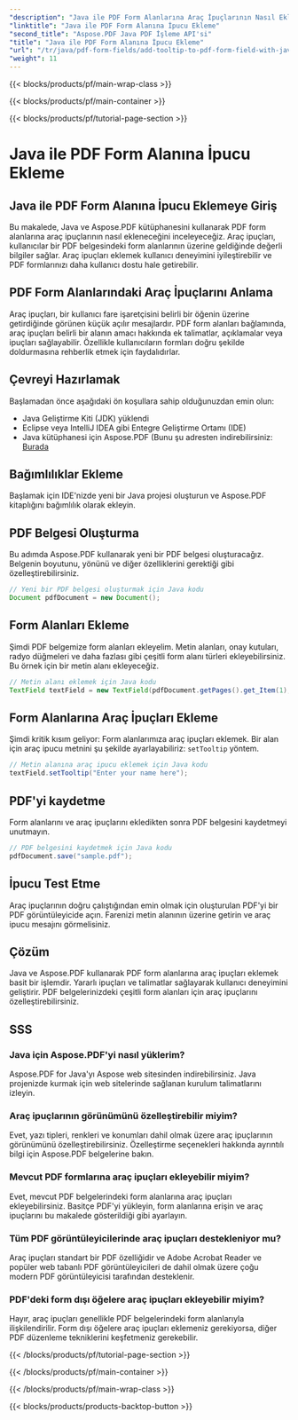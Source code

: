 ```yaml
---
"description": "Java ile PDF Form Alanlarına Araç İpuçlarının Nasıl Ekleneceği Öğrenin. Aspose.PDF for Java API'sini kullanarak adım adım kılavuz."
"linktitle": "Java ile PDF Form Alanına İpucu Ekleme"
"second_title": "Aspose.PDF Java PDF İşleme API'si"
"title": "Java ile PDF Form Alanına İpucu Ekleme"
"url": "/tr/java/pdf-form-fields/add-tooltip-to-pdf-form-field-with-java/"
"weight": 11
---
```


{{< blocks/products/pf/main-wrap-class >}}

{{< blocks/products/pf/main-container >}}

{{< blocks/products/pf/tutorial-page-section >}}

# Java ile PDF Form Alanına İpucu Ekleme


## Java ile PDF Form Alanına İpucu Eklemeye Giriş

Bu makalede, Java ve Aspose.PDF kütüphanesini kullanarak PDF form alanlarına araç ipuçlarının nasıl ekleneceğini inceleyeceğiz. Araç ipuçları, kullanıcılar bir PDF belgesindeki form alanlarının üzerine geldiğinde değerli bilgiler sağlar. Araç ipuçları eklemek kullanıcı deneyimini iyileştirebilir ve PDF formlarınızı daha kullanıcı dostu hale getirebilir.

## PDF Form Alanlarındaki Araç İpuçlarını Anlama

Araç ipuçları, bir kullanıcı fare işaretçisini belirli bir öğenin üzerine getirdiğinde görünen küçük açılır mesajlardır. PDF form alanları bağlamında, araç ipuçları belirli bir alanın amacı hakkında ek talimatlar, açıklamalar veya ipuçları sağlayabilir. Özellikle kullanıcıların formları doğru şekilde doldurmasına rehberlik etmek için faydalıdırlar.

## Çevreyi Hazırlamak

Başlamadan önce aşağıdaki ön koşullara sahip olduğunuzdan emin olun:

- Java Geliştirme Kiti (JDK) yüklendi
- Eclipse veya IntelliJ IDEA gibi Entegre Geliştirme Ortamı (IDE)
- Java kütüphanesi için Aspose.PDF (Bunu şu adresten indirebilirsiniz: [Burada](https://releases.aspose.com/pdf/java/)

## Bağımlılıklar Ekleme

Başlamak için IDE'nizde yeni bir Java projesi oluşturun ve Aspose.PDF kitaplığını bağımlılık olarak ekleyin.

## PDF Belgesi Oluşturma

Bu adımda Aspose.PDF kullanarak yeni bir PDF belgesi oluşturacağız. Belgenin boyutunu, yönünü ve diğer özelliklerini gerektiği gibi özelleştirebilirsiniz.

```java
// Yeni bir PDF belgesi oluşturmak için Java kodu
Document pdfDocument = new Document();
```

## Form Alanları Ekleme

Şimdi PDF belgemize form alanları ekleyelim. Metin alanları, onay kutuları, radyo düğmeleri ve daha fazlası gibi çeşitli form alanı türleri ekleyebilirsiniz. Bu örnek için bir metin alanı ekleyeceğiz.

```java
// Metin alanı eklemek için Java kodu
TextField textField = new TextField(pdfDocument.getPages().get_Item(1), new Rectangle(100, 100, 200, 30));
```

## Form Alanlarına Araç İpuçları Ekleme

Şimdi kritik kısım geliyor: Form alanlarımıza araç ipuçları eklemek. Bir alan için araç ipucu metnini şu şekilde ayarlayabiliriz: `setTooltip` yöntem.

```java
// Metin alanına araç ipucu eklemek için Java kodu
textField.setTooltip("Enter your name here");
```

## PDF'yi kaydetme

Form alanlarını ve araç ipuçlarını ekledikten sonra PDF belgesini kaydetmeyi unutmayın.

```java
// PDF belgesini kaydetmek için Java kodu
pdfDocument.save("sample.pdf");
```

## İpucu Test Etme

Araç ipuçlarının doğru çalıştığından emin olmak için oluşturulan PDF'yi bir PDF görüntüleyicide açın. Farenizi metin alanının üzerine getirin ve araç ipucu mesajını görmelisiniz.

## Çözüm

Java ve Aspose.PDF kullanarak PDF form alanlarına araç ipuçları eklemek basit bir işlemdir. Yararlı ipuçları ve talimatlar sağlayarak kullanıcı deneyimini geliştirir. PDF belgelerinizdeki çeşitli form alanları için araç ipuçlarını özelleştirebilirsiniz.

## SSS

### Java için Aspose.PDF'yi nasıl yüklerim?

Aspose.PDF for Java'yı Aspose web sitesinden indirebilirsiniz. Java projenizde kurmak için web sitelerinde sağlanan kurulum talimatlarını izleyin.

### Araç ipuçlarının görünümünü özelleştirebilir miyim?

Evet, yazı tipleri, renkleri ve konumları dahil olmak üzere araç ipuçlarının görünümünü özelleştirebilirsiniz. Özelleştirme seçenekleri hakkında ayrıntılı bilgi için Aspose.PDF belgelerine bakın.

### Mevcut PDF formlarına araç ipuçları ekleyebilir miyim?

Evet, mevcut PDF belgelerindeki form alanlarına araç ipuçları ekleyebilirsiniz. Basitçe PDF'yi yükleyin, form alanlarına erişin ve araç ipuçlarını bu makalede gösterildiği gibi ayarlayın.

### Tüm PDF görüntüleyicilerinde araç ipuçları destekleniyor mu?

Araç ipuçları standart bir PDF özelliğidir ve Adobe Acrobat Reader ve popüler web tabanlı PDF görüntüleyicileri de dahil olmak üzere çoğu modern PDF görüntüleyicisi tarafından desteklenir.

### PDF'deki form dışı öğelere araç ipuçları ekleyebilir miyim?

Hayır, araç ipuçları genellikle PDF belgelerindeki form alanlarıyla ilişkilendirilir. Form dışı öğelere araç ipuçları eklemeniz gerekiyorsa, diğer PDF düzenleme tekniklerini keşfetmeniz gerekebilir.

{{< /blocks/products/pf/tutorial-page-section >}}

{{< /blocks/products/pf/main-container >}}

{{< /blocks/products/pf/main-wrap-class >}}

{{< blocks/products/products-backtop-button >}}